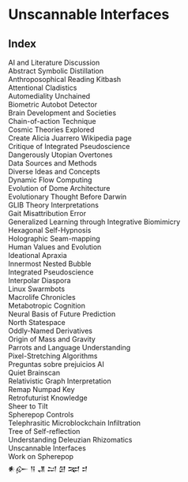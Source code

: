 # Unscannable Interfaces

## Index
AI and Literature Discussion  <br>
Abstract Symbolic Distillation  <br>
Anthroposophical Reading Kitbash  <br>
Attentional Cladistics  <br>
Automediality Unchained  <br>
Biometric Autobot Detector  <br>
Brain Development and Societies  <br>
Chain-of-action Technique  <br>
Cosmic Theories Explored  <br>
Create Alicia Juarrero Wikipedia page  <br>
Critique of Integrated Pseudoscience  <br>
Dangerously Utopian Overtones  <br>
Data Sources and Methods  <br>
Diverse Ideas and Concepts  <br>
Dynamic Flow Computing  <br>
Evolution of Dome Architecture  <br>
Evolutionary Thought Before Darwin  <br>
GLIB Theory Interpretations  <br>
Gait Misattribution Error  <br>
Generalized Learning through Integrative Biomimicry  <br>
Hexagonal Self-Hypnosis  <br>
Holographic Seam-mapping  <br>
Human Values and Evolution  <br>
Ideational Apraxia  <br>
Innermost Nested Bubble  <br>
Integrated Pseudoscience  <br>
Interpolar Diaspora  <br>
Linux Swarmbots  <br>
Macrolife Chronicles  <br>
Metabotropic Cognition  <br>
Neural Basis of Future Prediction  <br>
North Statespace  <br>
Oddly-Named Derivatives  <br>
Origin of Mass and Gravity  <br>
Parrots and Language Understanding  <br>
Pixel-Stretching Algorithms  <br>
Preguntas sobre prejuicios AI  <br>
Quiet Brainscan  <br>
Relativistic Graph Interpretation  <br>
Remap Numpad Key  <br>
Retrofuturist Knowledge  <br>
Sheer to Tilt  <br>
Spherepop Controls  <br>
Telephrasitic Microblockchain Infiltration  <br>
Tree of Self-reflection  <br>
Understanding Deleuzian Rhizomatics  <br>
Unscannable Interfaces  <br>
Work on Spherepop  <br>
𒀭𒅎 𒀀 𒂗 𒁺 𒌆 𒉈 𒄑  <br>
